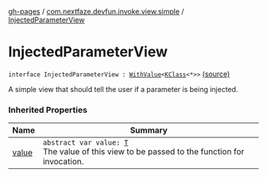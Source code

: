 [gh-pages](../index.md) / [com.nextfaze.devfun.invoke.view.simple](index.md) / [InjectedParameterView](./-injected-parameter-view.md)

# InjectedParameterView

`interface InjectedParameterView : `[`WithValue`](../com.nextfaze.devfun.invoke.view/-with-value/index.md)`<`[`KClass`](https://kotlinlang.org/api/latest/jvm/stdlib/kotlin.reflect/-k-class/index.html)`<*>>` [(source)](https://github.com/NextFaze/dev-fun/tree/master/devfun/src/main/java/com/nextfaze/devfun/invoke/view/simple/Injected.kt#L10)

A simple view that should tell the user if a parameter is being injected.

### Inherited Properties

| Name | Summary |
|---|---|
| [value](../com.nextfaze.devfun.invoke.view/-with-value/value.md) | `abstract var value: `[`T`](../com.nextfaze.devfun.invoke.view/-with-value/index.md#T)<br>The value of this view to be passed to the function for invocation. |
